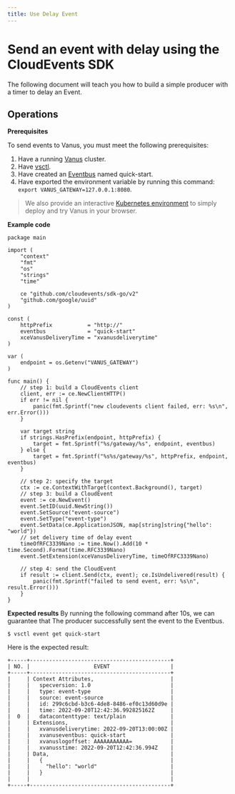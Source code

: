 ```yaml
---
title: Use Delay Event
---
```


# Send an event with delay using the CloudEvents SDK

The following document will teach you how to build a simple producer with a timer to delay an Event. 

## Operations

**Prerequisites**

To send events to Vanus, you must meet the following prerequisites:
1. Have a running [Vanus](/getting-started/installation) cluster.
2. Have [vsctl](/how-to/vsctl).
3. Have created an [Eventbus](https://github.com/linkall-labs/docs/blob/main/concepts/eventbus.md) named quick-start.
4. Have exported the environment variable by running this command: `export VANUS_GATEWAY=127.0.0.1:8080`.

> We also provide an interactive [Kubernetes environment](https://play.linkall.com/) to simply deploy and try Vanus in your browser.

**Example code**

```golang
package main

import (
	"context"
	"fmt"
	"os"
	"strings"
	"time"

	ce "github.com/cloudevents/sdk-go/v2"
	"github.com/google/uuid"
)

const (
	httpPrefix           = "http://"
	eventbus             = "quick-start"
	xceVanusDeliveryTime = "xvanusdeliverytime"
)

var (
	endpoint = os.Getenv("VANUS_GATEWAY")
)

func main() {
	// step 1: build a CloudEvents client
	client, err := ce.NewClientHTTP()
	if err != nil {
		panic(fmt.Sprintf("new cloudevents client failed, err: %s\n", err.Error()))
	}

	var target string
	if strings.HasPrefix(endpoint, httpPrefix) {
		target = fmt.Sprintf("%s/gateway/%s", endpoint, eventbus)
	} else {
		target = fmt.Sprintf("%s%s/gateway/%s", httpPrefix, endpoint, eventbus)
	}

	// step 2: specify the target
	ctx := ce.ContextWithTarget(context.Background(), target)
	// step 3: build a CloudEvent
	event := ce.NewEvent()
	event.SetID(uuid.NewString())
	event.SetSource("event-source")
	event.SetType("event-type")
	event.SetData(ce.ApplicationJSON, map[string]string{"hello": "world"})
	// set delivery time of delay event
	timeOfRFC3339Nano := time.Now().Add(10 * time.Second).Format(time.RFC3339Nano)
	event.SetExtension(xceVanusDeliveryTime, timeOfRFC3339Nano)

	// step 4: send the CloudEvent
	if result := client.Send(ctx, event); ce.IsUndelivered(result) {
		panic(fmt.Sprintf("failed to send event, err: %s\n", result.Error()))
	}
}
```

**Expected results**
By running the following command after 10s, we can guarantee that The producer successfully sent the event to the Eventbus.
```
$ vsctl event get quick-start
```
Here is the expected result:
```
+-----+--------------------------------------------+
| NO. |                    EVENT                   |
+-----+--------------------------------------------+
|     | Context Attributes,                        |
|     |   specversion: 1.0                         |
|     |   type: event-type                         |
|     |   source: event-source                     |
|     |   id: 299c6cbd-b3c6-4de8-8486-ef0c13d60d9e |
|     |   time: 2022-09-20T12:42:36.992825162Z     |
|  0  |   datacontenttype: text/plain              |
|     | Extensions,                                |
|     |   xvanusdeliverytime: 2022-09-20T13:00:00Z |
|     |   xvanuseventbus: quick-start              |
|     |   xvanuslogoffset: AAAAAAAAAAA=            |
|     |   xvanusstime: 2022-09-20T12:42:36.994Z    |
|     | Data,                                      |
|     |   {                                        |
|     |     "hello": "world"                       |
|     |   }                                        |
|     |                                            |
+-----+--------------------------------------------+
```